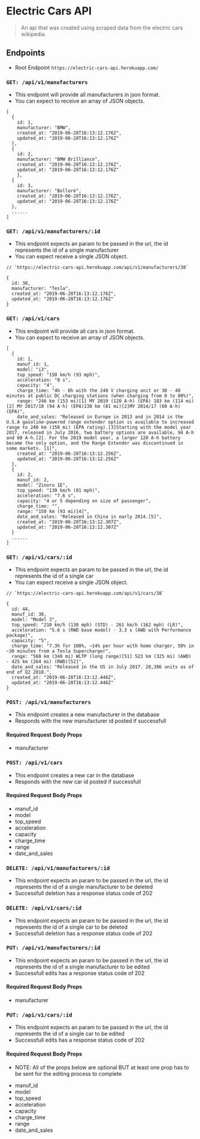 # Electric Cars API
> An api that was created using scraped data from the electric cars wikipedia.

## Endpoints
- Root Endpoint `https://electric-cars-api.herokuapp.com/`

### `GET: /api/v1/manufacturers`
  * This endpoint will provide all manufacturers in json format.
  * You can expect to receive an array of JSON objects.

```
[
  {
    id: 1,
    manufacturer: "BMW",
    created_at: "2019-06-28T16:13:12.176Z",
    updated_at: "2019-06-28T16:13:12.176Z"
  },
  {
    id: 2,
    manufacturer: "BMW Brilliance",
    created_at: "2019-06-28T16:13:12.176Z",
    updated_at: "2019-06-28T16:13:12.176Z"
    },
  {
    id: 3,
    manufacturer: "Bolloré",
    created_at: "2019-06-28T16:13:12.176Z",
    updated_at: "2019-06-28T16:13:12.176Z"
  },
  ......
]
```

### `GET: /api/v1/manufacturers/:id`
  * This endpoint expects an param to be passed in the url, the id represents the id of a single manufacturer
  * You can expect receive a single JSON object.

```
// `https://electric-cars-api.herokuapp.com/api/v1/manufacturers/38`

{
  id: 38,
  manufacturer: "Tesla",
  created_at: "2019-06-28T16:13:12.176Z",
  updated_at: "2019-06-28T16:13:12.176Z"
}
```

### `GET: /api/v1/cars`
  * This endpoint will provide all cars in json format.
  * You can expect to receive an array of JSON objects.

```
[
  {
    id: 1,
    manuf_id: 1,
    model: "i3",
    top_speed: "150 km/h (93 mph)",
    acceleration: "8 s",
    capacity: "4",
    charge_time: "4h - 6h with the 240 V charging unit or 30 - 40 minutes at public DC charging stations (when charging from 0 to 80%)",
    range: "246 km (153 mi)[1] MY 2019 (120 A·h) (EPA) 183 km (114 mi)[2] MY 2017/18 (94 A·h) (EPA)130 km (81 mi)[2]MY 2014/17 (60 A·h) (EPA)",
    date_and_sales: "Released in Europe in 2013 and in 2014 in the U.S.A gasoline-powered range extender option is available to increased range to 240 km (150 mi) (EPA rating).[3]Starting with the model year 2017, released in July 2016, two battery options are available, 94 A·h and 60 A·h.[2]. For the 2019 model year, a larger 120 A·h battery became the only option, and the Range Extender was discontinued in some markets. [1]",
    created_at: "2019-06-28T16:13:12.256Z",
    updated_at: "2019-06-28T16:13:12.256Z"
  },
  {
    id: 2,
    manuf_id: 2,
    model: "Zinoro 1E",
    top_speed: "130 km/h (81 mph)",
    acceleration: "7.6 s",
    capacity: "4 or 5 depending on size of passenger",
    charge_time: "",
    range: "150 km (93 mi)[4]",
    date_and_sales: "Released in China in early 2014.[5]",
    created_at: "2019-06-28T16:13:12.307Z",
    updated_at: "2019-06-28T16:13:12.307Z"
  }
  ......
]
```

### `GET: /api/v1/cars/:id`
  * This endpoint expects an param to be passed in the url, the id represents the id of a single car
  * You can expect receive a single JSON object.

```
// `https://electric-cars-api.herokuapp.com/api/v1/cars/38`

{
  id: 44,
  manuf_id: 38,
  model: "Model 3",
  top_speed: "210 km/h (130 mph) (STD) - 261 km/h (162 mph) (LR)",
  acceleration: "5.6 s (RWD base model) - 3.3 s (AWD with Performance package)",
  capacity: "5",
  charge_time: "7.3h for 100%, ~14% per hour with home charger, 50% in ~30 minutes from a Tesla Supercharger",
  range: "560 km (348 mi) WLTP (long range)[51] 523 km (325 mi) (AWD) - 425 km (264 mi) (RWD)[52]",
  date_and_sales: "Released in the US in July 2017. 28,386 units as of end of Q2 2018.",
  created_at: "2019-06-28T16:13:12.446Z",
  updated_at: "2019-06-28T16:13:12.446Z"
}
```


### `POST: /api/v1/manufacturers`
  * This endpoint creates a new manufacturer in the database
  * Responds with the new manufacturer id posted if successfull
  
#### Required Request Body Props 
- manufacturer


### `POST: /api/v1/cars`
  * This endpoint creates a new car in the database
  * Responds with the new car id posted if successfull
  
#### Required Request Body Props 
- manuf_id
- model
- top_speed
- acceleration
- capacity
- charge_time
- range
- date_and_sales



### `DELETE: /api/v1/manufacturers/:id`
  * This endpoint expects an param to be passed in the url, the id represents the id of a single manufacturer to be deleted
  * Successfull deletion has a response status code of 202


### `DELETE: /api/v1/cars/:id`
  * This endpoint expects an param to be passed in the url, the id represents the id of a single car to be deleted
  * Successfull deletion has a response status code of 202



### `PUT: /api/v1/manufacturers/:id`
  * This endpoint expects an param to be passed in the url, the id represents the id of a single manufacturer to be edited
  * Successfull edits has a response status code of 202
  
#### Required Request Body Props
- manufacturer

### `PUT: /api/v1/cars/:id`
* This endpoint expects an param to be passed in the url, the id represents the id of a single car to be edited
* Successfull edits has a response status code of 202

#### Required Request Body Props 
* NOTE: All of the props below are optional BUT at least one prop has to be sent for the editing process to complete
- manuf_id
- model
- top_speed
- acceleration
- capacity
- charge_time
- range
- date_and_sales
